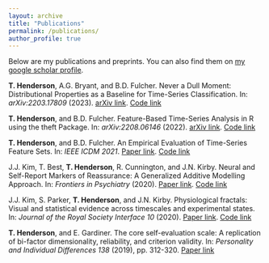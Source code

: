 ```yaml
---
layout: archive
title: "Publications"
permalink: /publications/
author_profile: true
---
```


Below are my publications and preprints. You can also find them on [my google scholar profile](https://scholar.google.com.au/citations?user=I7zD5ewAAAAJ&hl=en). 

**T. Henderson**, A.G. Bryant, and B.D. Fulcher. Never a Dull Moment: Distributional Properties as a Baseline for Time-Series Classification. In: *arXiv:2203.17809* (2023). [arXiv link](https://arxiv.org/abs/2303.17809). [Code link](https://github.com/hendersontrent/mean-var-ts-classify)

**T. Henderson**, and B.D. Fulcher. Feature-Based Time-Series Analysis in R using the theft Package. In: *arXiv:2208.06146* (2022). [arXiv link]([https://arxiv.org/abs/2303.17809](https://arxiv.org/abs/2208.06146)). [Code link](https://github.com/hendersontrent/theft-paper)

**T. Henderson**, and B.D. Fulcher. An Empirical Evaluation of Time-Series Feature Sets. In: *IEEE ICDM 2021*. [Paper link](https://ieeexplore.ieee.org/document/9679937). [Code link](https://github.com/hendersontrent/feature-set-comp)
    
J.J. Kim, T. Best, **T. Henderson**, R. Cunnington, and J.N. Kirby. Neural and Self-Report Markers of Reassurance: A Generalized Additive Modelling Approach. In: *Frontiers in Psychiatry* (2020). [Paper link](https://www.frontiersin.org/articles/10.3389/fpsyt.2020.566141/full). [Code link](https://github.com/hendersontrent/brain-activation-modelling)
    
J.J. Kim, S. Parker, **T. Henderson**, and J.N. Kirby. Physiological fractals: Visual and statistical evidence across timescales and experimental states. In: *Journal of the Royal Society Interface* *10* (2020). [Paper link](https://royalsocietypublishing.org/doi/10.1098/rsif.2020.0334). [Code link](https://github.com/hendersontrent/jeff-paper)
    
**T. Henderson**, and E. Gardiner. The core self-evaluation scale: A replication of bi-factor dimensionality, reliability, and criterion validity. In: *Personality and Individual Differences* *138* (2019), pp. 312-320. [Paper link](https://www.sciencedirect.com/science/article/pii/S0191886918305464)
